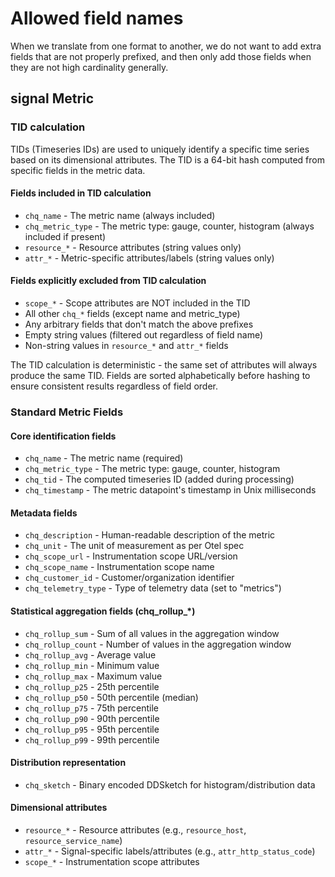 # Allowed field names

When we translate from one format to another, we do not want to add extra fields that are
not properly prefixed, and then only add those fields when they are not high cardinality
generally.

## signal Metric

### TID calculation

TIDs (Timeseries IDs) are used to uniquely identify a specific time series based on its
dimensional attributes. The TID is a 64-bit hash computed from specific fields in the metric data.

#### Fields included in TID calculation

- `chq_name` - The metric name (always included)
- `chq_metric_type` - The metric type: gauge, counter, histogram (always included if present)
- `resource_*` - Resource attributes (string values only)
- `attr_*` - Metric-specific attributes/labels (string values only)

#### Fields explicitly excluded from TID calculation

- `scope_*` - Scope attributes are NOT included in the TID
- All other `chq_*` fields (except name and metric_type)
- Any arbitrary fields that don't match the above prefixes
- Empty string values (filtered out regardless of field name)
- Non-string values in `resource_*` and `attr_*` fields

The TID calculation is deterministic - the same set of attributes will always produce the same TID.
Fields are sorted alphabetically before hashing to ensure consistent results regardless of field order.

### Standard Metric Fields

#### Core identification fields

- `chq_name` - The metric name (required)
- `chq_metric_type` - The metric type: gauge, counter, histogram
- `chq_tid` - The computed timeseries ID (added during processing)
- `chq_timestamp` - The metric datapoint's timestamp in Unix milliseconds

#### Metadata fields

- `chq_description` - Human-readable description of the metric
- `chq_unit` - The unit of measurement as per Otel spec
- `chq_scope_url` - Instrumentation scope URL/version
- `chq_scope_name` - Instrumentation scope name
- `chq_customer_id` - Customer/organization identifier
- `chq_telemetry_type` - Type of telemetry data (set to "metrics")

#### Statistical aggregation fields (chq_rollup_*)

- `chq_rollup_sum` - Sum of all values in the aggregation window
- `chq_rollup_count` - Number of values in the aggregation window
- `chq_rollup_avg` - Average value
- `chq_rollup_min` - Minimum value
- `chq_rollup_max` - Maximum value
- `chq_rollup_p25` - 25th percentile
- `chq_rollup_p50` - 50th percentile (median)
- `chq_rollup_p75` - 75th percentile
- `chq_rollup_p90` - 90th percentile
- `chq_rollup_p95` - 95th percentile
- `chq_rollup_p99` - 99th percentile

#### Distribution representation

- `chq_sketch` - Binary encoded DDSketch for histogram/distribution data

#### Dimensional attributes

- `resource_*` - Resource attributes (e.g., `resource_host`, `resource_service_name`)
- `attr_*` - Signal-specific labels/attributes (e.g., `attr_http_status_code`)
- `scope_*` - Instrumentation scope attributes
